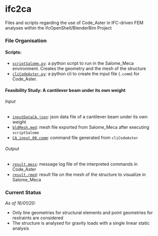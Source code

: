 # ifc2ca
Files and scripts regarding the use of Code_Aster in IFC-driven FEM analyses within the ifcOpenShell/BlenderBim Project

### File Organisation
#### Scripts:
- [`scriptSalome.py`](scriptSalome.py): a python script to run in the Salome_Meca environment. Creates the geometry and the mesh of the structure
- [`cliCodeAster.py`](cliCodeAster.py): a python cli to create the input file (`.comm`) for Code_Aster.

#### Feasibility Study: A cantilever beam under its own weight
###### Input
- [`inputDataCA.json`](inputDataCA.json): json data file of a cantilever beam under its own weight
- [`bldMesh.med`](bldMesh.med): mesh file exported from Salome_Meca after executing `scriptSalome`
- [`CA_input_00.comm`](CA_input_00.comm): command file generated from `cliCodeAster`

###### Output
- [`result.mess`](result.mess): message log file of the interpreted commands in Code_Aster
- [`result.rmed`](result.rmed): result file on the mesh of the structure to visualize in Salome_Meca

### Current Status
_As of 16/01/20:_
- Only line geometries for structural elements and point geometries for restraints are considered
- The structure is analysed for gravity loads with a single linear static analysis
